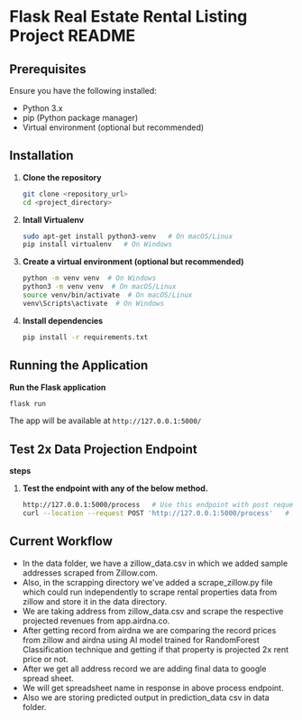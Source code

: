 # Flask Real Estate Rental Listing Project README

## Prerequisites
Ensure you have the following installed:
- Python 3.x
- pip (Python package manager)
- Virtual environment (optional but recommended)

## Installation
1. **Clone the repository**
   ```sh
   git clone <repository_url>
   cd <project_directory>
   ```
2. **Intall Virtualenv**
    ```sh
    sudo apt-get install python3-venv   # On macOS/Linux
    pip install virtualenv   # On Windows
    
2. **Create a virtual environment (optional but recommended)**
   ```sh
   python -m venv venv  # On Windows
   python3 -m venv venv  # On macOS/Linux
   source venv/bin/activate  # On macOS/Linux
   venv\Scripts\activate  # On Windows
   ```
3. **Install dependencies**
   ```sh
   pip install -r requirements.txt
   ```


## Running the Application
**Run the Flask application**
   ```sh
   flask run
   ```
   The app will be available at `http://127.0.0.1:5000/`


## Test 2x Data Projection Endpoint
**steps**

1. **Test the endpoint with any of the below method.**
   ```sh
   http://127.0.0.1:5000/process   # Use this endpoint with post request.
   curl --location --request POST 'http://127.0.0.1:5000/process'   # Test with this curl command in terminal.
   ```

## Current Workflow
- In the data folder, we have a zillow_data.csv in which we added sample addresses scraped from Zillow.com.
- Also, in the scrapping directory we've added a scrape_zillow.py file which could run independently to scrape rental properties data from zillow and store it in the data directory.
- We are taking address from zillow_data.csv and scrape the respective projected revenues from app.airdna.co.
- After getting record from airdna we are comparing the record prices from zillow and airdna using AI model trained for RandomForest Classification technique and getting if that property is projected 2x rent price or not.
- After we get all address record we are adding final data to google spread sheet.
- We will get spreadsheet name in response in above process endpoint.
- Also we are storing predicted output in prediction_data csv in data folder.
